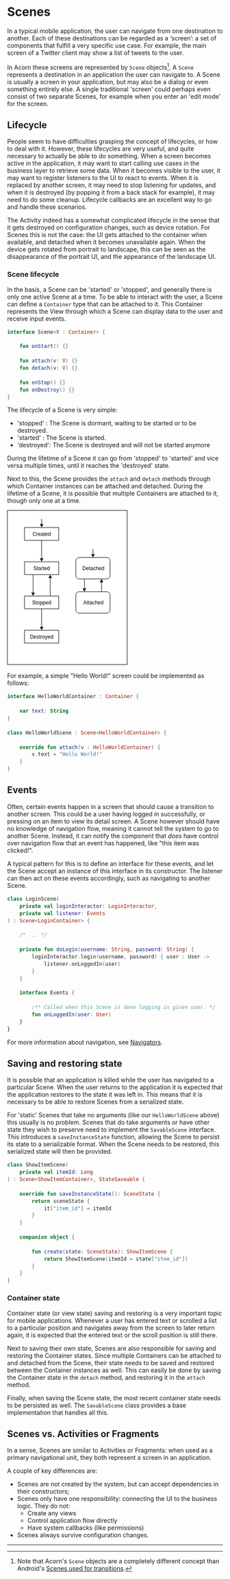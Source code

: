 # Scenes

In a typical mobile application, the user can navigate from one destination to
another.
Each of these destinations can be regarded as a ‘screen’: a set of components
that fulfill a very specific use case.
For example, the main screen of a Twitter client may show a list of tweets to
the user.

In Acorn these screens are represented by `Scene` objects[^1].
A `Scene` represents a destination in an application the user can navigate to.
A Scene is usually a screen in your application, but may also be a dialog or
even something entirely else.
A single traditional 'screen' could perhaps even consist of two separate Scenes,
for example when you enter an 'edit mode' for the screen.

## Lifecycle

People seem to have difficulties grasping the concept of lifecycles, or how to
deal with it.
However, these lifecycles are very useful, and quite necessary to actually be
able to do something.
When a screen becomes active in the application, it may want to start calling
use cases in the business layer to retrieve some data.
When it becomes visible to the user, it may want to register listeners to the UI
to react to events.
When it is replaced by another screen, it may need to stop listening for
updates, and when it is destroyed (by popping it from a back stack for example),
it may need to do some cleanup.
Lifecycle callbacks are an excellent way to go and handle these scenarios.

The Activity indeed has a somewhat complicated lifecycle in the sense that it
gets destroyed on configuration changes, such as device rotation.
For Scenes this is not the case: the UI gets attached to the container when
available, and detached when it becomes unavailable again.
When the device gets rotated from portrait to landscape, this can be seen as the
disappearance of the portrait UI, and the appearance of the landscape UI.

### Scene lifecycle

In the basis, a Scene can be 'started' or 'stopped', and generally there is only
one active Scene at a time.
To be able to interact with the user, a Scene can define a `Container` type that
can be attached to it.
This Container represents the View through which a Scene can display data to the
user and receive input events.


```kotlin
interface Scene<V : Container> {

    fun onStart() {}

    fun attach(v: V) {}
    fun detach(v: V) {}

    fun onStop() {}
    fun onDestroy() {}
}
```


The lifecycle of a Scene is very simple:

 - 'stopped'  : The Scene is dormant, waiting to be started or to be destroyed.
 - 'started'  : The Scene is started.
 - 'destroyed': The Scene is destroyed and will not be started anymore

During the lifetime of a Scene it can go from 'stopped' to 'started' and vice
versa multiple times, until it reaches the 'destroyed' state.

Next to this, the Scene provides the `attach` and `detach` methods through which
Container instances can be attached and detached.
During the lifetime of a Scene, it is possible that multiple Containers are
attached to it, though only one at a time.

![](art/scene_lifecycle.png)

For example, a simple "Hello World!" screen could be implemented as follows:

```kotlin
interface HelloWorldContainer : Container {

    var text: String
}

class HelloWorldScene : Scene<HelloWorldContainer> {

    override fun attach(v : HelloWorldContainer) {
        v.text = "Hello World!"
    }
}
```

## Events

Often, certain events happen in a screen that should cause a transition to
another screen.
This could be a user having logged in successfully, or pressing on an item to
view its detail screen.
A Scene however should have no knowledge of navigation flow, meaning it cannot
tell the system to go to another Scene.
Instead, it can notify the component that _does_ have control over navigation
flow that an event has happened, like "this item was clicked!".

A typical pattern for this is to define an interface for these events, and let
the Scene accept an instance of this interface in its constructor.
The listener can then act on these events accordingly, such as navigating to 
another Scene.

```kotlin
class LoginScene(
    private val loginInteractor: LoginInteractor,
    private val listener: Events
) : Scene<LoginContainer> {

    /* ... */

    private fun doLogin(username: String, password: String) {
        loginInteractor.login(username, password) { user : User ->
            listener.onLoggedIn(user)
        }
    }

    interface Events {

        /** Called when this Scene is done logging in given user. */
        fun onLoggedIn(user: User)
    }
}
```

For more information about navigation, see [Navigators](../navigators/navigators.md).

## Saving and restoring state

It is possible that an application is killed while the user has navigated to a 
particular Scene.
When the user returns to the application it is expected that the application
restores to the state it was left in.
This means that it is necessary to be able to restore Scenes from a serialized
state.

For 'static' Scenes that take no arguments (like our `HelloWorldScene` above)
this usually is no problem.
Scenes that do take arguments or have other state they wish to preserve need to
implement the `SavableScene` interface.
This introduces a `saveInstanceState` function, allowing the Scene to persist its
state to a serializable format.
When the Scene needs to be restored, this serialized state will then be provided.

```kotlin
class ShowItemScene(
    private val itemId: Long
) : Scene<ShowItemContainer>, StateSaveable {

    override fun saveInstanceState(): SceneState {
        return sceneState {
            it["item_id"] = itemId
        }
    }
    
    companion object {
    
        fun create(state: SceneState): ShowItemScene {
            return ShowItemScene(itemId = state["item_id"])
        }
    }
}
```

### Container state

Container state (or view state) saving and restoring is a very important topic
for mobile applications.
Whenever a user has entered text or scrolled a list to a particular position and
navigates away from the screen to later return again, it is expected that the 
entered text or the scroll position is still there.

Next to saving their own state, Scenes are also responsible for saving and
restoring the Container states.
Since multiple Containers can be attached to and detached from the Scene, their
state needs to be saved and restored between the Container instances as well.
This can easily be done by saving the Container state in the `detach` method,
and restoring it in the `attach` method.

Finally, when saving the Scene state, the most recent container state needs to
be persisted as well.
The `SavableScene` class provides a base implementation that handles all this.

## Scenes vs. Activities or Fragments

In a sense, Scenes are similar to Activities or Fragments: when used as a
primary navigational unit, they both represent a screen in an application.

A couple of key differences are:

 - Scenes are not created by the system, but can accept dependencies in their
   constructors;
 - Scenes only have one responsibility: connecting the UI to the business logic.
   They do not:
    - Create any views
    - Control application flow directly
    - Have system callbacks (like permissions)
 - Scenes always survive configuration changes.
 
----

[^1]: Note that Acorn's `Scene` objects are a completely different concept than Android's [Scenes used for transitions](https://developer.android.com/reference/android/transition/Scene).
